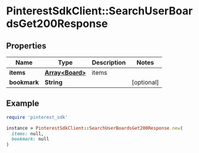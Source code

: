 # PinterestSdkClient::SearchUserBoardsGet200Response

## Properties

| Name | Type | Description | Notes |
| ---- | ---- | ----------- | ----- |
| **items** | [**Array&lt;Board&gt;**](Board.md) | items |  |
| **bookmark** | **String** |  | [optional] |

## Example

```ruby
require 'pinterest_sdk'

instance = PinterestSdkClient::SearchUserBoardsGet200Response.new(
  items: null,
  bookmark: null
)
```

